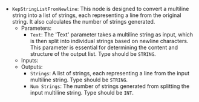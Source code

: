 - `KepStringListFromNewline`: This node is designed to convert a multiline string into a list of strings, each representing a line from the original string. It also calculates the number of strings generated.
    - Parameters:
        - `Text`: The 'Text' parameter takes a multiline string as input, which is then split into individual strings based on newline characters. This parameter is essential for determining the content and structure of the output list. Type should be `STRING`.
    - Inputs:
    - Outputs:
        - `Strings`: A list of strings, each representing a line from the input multiline string. Type should be `STRING`.
        - `Num Strings`: The number of strings generated from splitting the input multiline string. Type should be `INT`.
